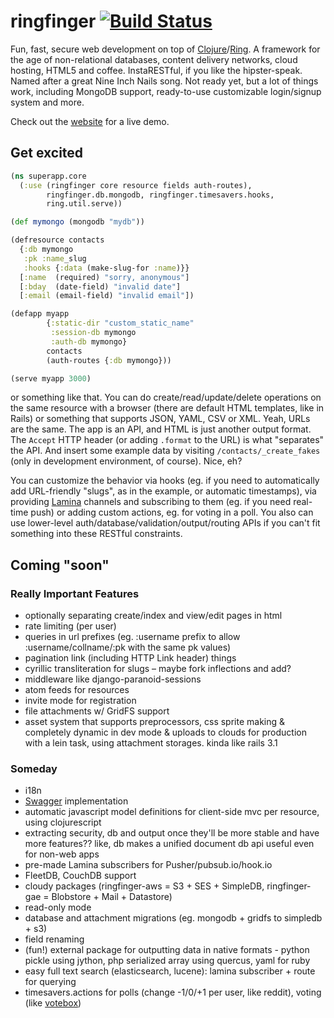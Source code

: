 # ringfinger [![Build Status](https://secure.travis-ci.org/myfreeweb/ringfinger.png)](http://travis-ci.org/)
Fun, fast, secure web development on top of [Clojure](http://clojure.org)/[Ring](https://github.com/mmcgrana/ring).
A framework for the age of non-relational databases, content delivery networks, cloud hosting, HTML5 and coffee.
InstaRESTful, if you like the hipster-speak. Named after a great Nine Inch Nails song.
Not ready yet, but a lot of things work, including MongoDB support, ready-to-use customizable login/signup system and more.

Check out the [website](http://ringfinger.floatboth.com) for a live demo.

## Get excited

```clojure
(ns superapp.core
  (:use (ringfinger core resource fields auth-routes),
        ringfinger.db.mongodb, ringfinger.timesavers.hooks,
        ring.util.serve))

(def mymongo (mongodb "mydb"))

(defresource contacts
  {:db mymongo
   :pk :name_slug
   :hooks {:data (make-slug-for :name)}}
  [:name  (required) "sorry, anonymous"]
  [:bday  (date-field) "invalid date"]
  [:email (email-field) "invalid email"])

(defapp myapp
        {:static-dir "custom_static_name"
         :session-db mymongo
         :auth-db mymongo}
        contacts
        (auth-routes {:db mymongo}))

(serve myapp 3000)
```

or something like that. You can do create/read/update/delete operations on the same resource with a browser
(there are default HTML templates, like in Rails) or something that supports JSON, YAML, CSV or XML.
Yeah, URLs are the same. The app is an API, and HTML is just another output format.
The `Accept` HTTP header (or adding `.format` to the URL) is what "separates" the API.
And insert some example data by visiting `/contacts/_create_fakes` (only in development environment, of course). Nice, eh?

You can customize the behavior via hooks (eg. if you need to automatically add URL-friendly "slugs", as in the example, or automatic timestamps),
via providing [Lamina](https://github.com/ztellman/lamina) channels and subscribing to them (eg. if you need real-time push)
or adding custom actions, eg. for voting in a poll.
You also can use lower-level auth/database/validation/output/routing APIs if you can't fit something into these RESTful constraints.

## Coming "soon"

### Really Important Features
- optionally separating create/index and view/edit pages in html
- rate limiting (per user)
- queries in url prefixes (eg. :username prefix to allow :username/collname/:pk with the same pk values)
- pagination link (including HTTP Link header) things
- cyrillic transliteration for slugs – maybe fork inflections and add?
- middleware like django-paranoid-sessions
- atom feeds for resources
- invite mode for registration
- file attachments w/ GridFS support
- asset system that supports preprocessors, css sprite making & completely dynamic in dev mode & uploads to clouds for production with a lein task, using attachment storages. kinda like rails 3.1

### Someday
- i18n
- [Swagger](http://swagger.wordnik.com) implementation
- automatic javascript model definitions for client-side mvc per resource, using clojurescript
- extracting security, db and output once they'll be more stable and have more features?? like, db makes a unified document db api useful even for non-web apps
- pre-made Lamina subscribers for Pusher/pubsub.io/hook.io
- FleetDB, CouchDB support
- cloudy packages (ringfinger-aws = S3 + SES + SimpleDB, ringfinger-gae = Blobstore + Mail + Datastore)
- read-only mode
- database and attachment migrations (eg. mongodb + gridfs to simpledb + s3)
- field renaming
- (fun!) external package for outputting data in native formats - python pickle using jython, php serialized array using quercus, yaml for ruby
- easy full text search (elasticsearch, lucene): lamina subscriber + route for querying
- timesavers.actions for polls (change -1/0/+1 per user, like reddit), voting (like [votebox](https://www.dropbox.com/votebox))